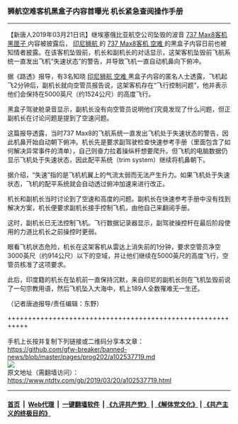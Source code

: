 ### 狮航空难客机黑盒子内容首曝光 机长紧急查阅操作手册
------------------------

<div class="post_content" itemprop="articleBody">
 <p>
  【新唐人2019年03月21日讯】继埃塞俄比亚航空公司坠毁的波音
  <a href="https://www.ntdtv.com/gb/737-max8客机.htm">
   737 Max8客机
  </a>
  <a href="https://www.ntdtv.com/gb/黑匣子.htm">
   黑匣子
  </a>
  内容被披露后，
  <a href="https://www.ntdtv.com/gb/印尼狮航.htm">
   印尼狮航
  </a>
  的
  <a href="https://www.ntdtv.com/gb/737-max8客机.htm">
   737 Max8客机
  </a>
  <a href="https://www.ntdtv.com/gb/空难.htm">
   空难
  </a>
  的黑盒子内容日前也被知情者披露。在该客机坠毁前，机长和副机长的对话显示，这架客机坠毁前飞航系统一直发出飞机“失速状态”的警告，并导致飞机一直自动机鼻向下俯冲。
 </p>
 <p>
  据《路透》报导，有3名知晓
  <a href="https://www.ntdtv.com/gb/印尼狮航.htm">
   印尼狮航
  </a>
  <a href="https://www.ntdtv.com/gb/空难.htm">
   空难
  </a>
  黑盒子内容的匿名人士透露，飞机起飞2分钟后，副机长就向空管员报告说，这架客机存在“飞行控制问题”，他并表示他们会保持在5000英尺（约1524公尺）的高度飞行。
 </p>
 <p>
  黑盒子驾驶舱录音显示，副机长没有向空管员说明他们究竟发现了什么问题，但正副机长在讨论问题是提到了空速问题。
 </p>
 <p>
  这篇报导透露，当时737 Max8的飞航系统一直发出飞机处于失速状态的警告，因此机鼻开始自动朝下俯冲。机长先是要求副驾驶检查快速参考手册（里面包含了如何解决异常事件的清单），自己则奋力拉着操纵杆想要爬升。但飞机的电脑数据仍显示飞机处于失速状态，因此配平系统（trim system）继续将机鼻朝下。
 </p>
 <p>
  据介绍，“失速”指的是飞机机翼上的气流太弱而无法产生升力。如果飞机处于失速状态，飞机的配平系统就会自动透过俯冲加速来进行改正。
 </p>
 <p>
  机长和副机长当时讨论到了空速和高度的问题。副机长在快速参考手册中没有找到解决方案，机长便要求副机长接手控制飞机，由他自己来翻阅手册。
 </p>
 <p>
  这时，副机长已无法控制飞机。飞行数据记录器显示，副驾驶操控杆在最后阶段使用的力道比机长之前操控时更弱。
 </p>
 <p>
  眼看飞机状态危险，机长在这架客机从雷达上消失前的1分钟，要求空管员净空3000英尺（约914公尺）以下的空域，并让他们继续在5000英尺的高度飞行，空管员核准了这项要求。
 </p>
 <p>
  此后，印度籍的机长在坠机前一直保持沉默，来自印尼的副机长则在飞机坠毁前说了一句宗教用语，然后飞机坠入大海中，机上189人全数罹难无一生还。
 </p>
 <p>
  （记者唐迪报导/责任编辑：东野）
 </p>
 <div class="single_ad">
 </div>
</div>

+++++++++++++++++++++++++++++++++++++++++++++++++++++++++++<br/><br/>
手机上长按并复制下列链接或二维码分享本文章：<br/>
https://github.com/gfw-breaker/banned-news/blob/master/pages/prog202/a102537719.md <br/>
<a href='https://github.com/gfw-breaker/banned-news/blob/master/pages/prog202/a102537719.md'><img src='https://github.com/gfw-breaker/banned-news/blob/master/pages/prog202/a102537719.md.png'/></a> <br/>
原文地址（需翻墙访问）：https://www.ntdtv.com/gb/2019/03/20/a102537719.html


------------------------
#### [首页](https://github.com/gfw-breaker/banned-news/blob/master/README.md) &nbsp;|&nbsp; [Web代理](https://github.com/labour-camp/helloworld) &nbsp;|&nbsp; [一键翻墙软件](https://github.com/gfw-breaker/nogfw/blob/master/README.md) &nbsp;| [《九评共产党》](https://github.com/gfw-breaker/9ping.md/blob/master/README.md#九评之一评共产党是什么) | [《解体党文化》](https://github.com/gfw-breaker/jtdwh.md/blob/master/README.md) | [《共产主义的终极目的》](https://github.com/gfw-breaker/gczydzjmd.md/blob/master/README.md)

